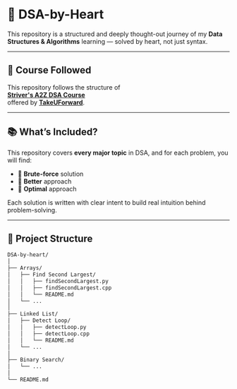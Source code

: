 # 🧠 DSA-by-Heart

This repository is a structured and deeply thought-out journey of my **Data Structures & Algorithms** learning — solved by heart, not just syntax.

---

## 🚀 Course Followed

This repository follows the structure of  
**[Striver's A2Z DSA Course](https://takeuforward.org/strivers-a2z-dsa-course/strivers-a2z-dsa-course-sheet-2/)**  
offered by **[TakeUForward](https://takeuforward.org/)**.

---

## 📚 What’s Included?

This repository covers **every major topic** in DSA, and for each problem, you will find:

- 🔹 **Brute-force** solution  
- 🔹 **Better** approach  
- 🔹 **Optimal** approach  

Each solution is written with clear intent to build real intuition behind problem-solving.

---

## 📁 Project Structure

```bash
DSA-by-heart/
│
├── Arrays/
│   ├── Find Second Largest/
│   │   ├── findSecondLargest.py
│   │   ├── findSecondLargest.cpp
│   │   └── README.md
│   └── ...
│
├── Linked List/
│   ├── Detect Loop/
│   │   ├── detectLoop.py
│   │   ├── detectLoop.cpp
│   │   └── README.md
│   └── ...
│
├── Binary Search/
│   └── ...
│
└── README.md
